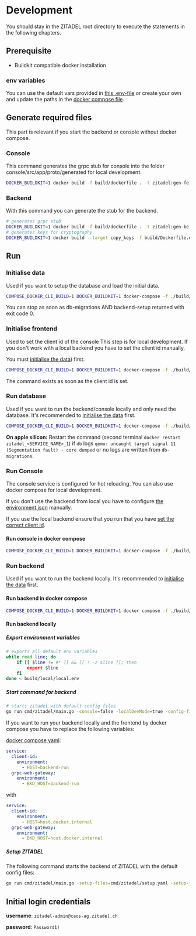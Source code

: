 # Development

You should stay in the ZITADEL root directory to execute the statements in the following chapters.

## Prerequisite

- Buildkit compatible docker installation

### env variables

You can use the default vars provided in [this .env-file](../build/local/local.env) or create your own and update the paths in the [docker compose file](../build/local/docker-compose-local.yml).

## Generate required files

This part is relevant if you start the backend or console without docker compose.

### Console

This command generates the grpc stub for console into the folder console/src/app/proto/generated for local development.

```bash
DOCKER_BUILDKIT=1 docker build -f build/dockerfile . -t zitadel:gen-fe --target npm-copy -o .
```

### Backend

With this command you can generate the stub for the backend.

```bash
# generates grpc stub
DOCKER_BUILDKIT=1 docker build -f build/dockerfile . -t zitadel:gen-be --target go-copy -o .
# generates keys for cryptography
DOCKER_BUILDKIT=1 docker build --target copy_keys -f build/Dockerfile.dev . -o .keys
```

## Run

### Initialise data

Used if you want to setup the database and load the initial data.

```bash
COMPOSE_DOCKER_CLI_BUILD=1 DOCKER_BUILDKIT=1 docker-compose -f ./build/local/docker-compose-local.yml --profile database --profile init-backend -p zitadel up
```

You can stop as soon as db-migrations AND backend-setup returned with exit code 0.

### Initialise frontend

Used to set the client id of the console This step is for local development. If you don't work with a local backend you have to set the client id manually.

You must [initialise the data](###-Initialise-data)) first.

```bash
COMPOSE_DOCKER_CLI_BUILD=1 DOCKER_BUILDKIT=1 docker-compose -f ./build/local/docker-compose-local.yml --profile database --profile backend --profile init-frontend -p zitadel up --exit-code-from client-id
```

The command exists as soon as the client id is set.

### Run database

Used if you want to run the backend/console locally and only need the database. It's recommended to [initialise the data](###-Initialise-data) first.

```bash
COMPOSE_DOCKER_CLI_BUILD=1 DOCKER_BUILDKIT=1 docker-compose -f ./build/local/docker-compose-local.yml --profile database -p zitadel up
```

**On apple silicon:**
Restart the command (second terminal `docker restart zitadel_<SERVICE_NAME>_1`) if `db` logs `qemu: uncaught target signal 11 (Segmentation fault) - core dumped` or no logs are written from `db-migrations`.

### Run Console

The console service is configured for hot reloading. You can also use docker compose for local development.

If you don't use the backend from local you have to configure [the environment.json](../build/local/environment.json) manually.

If you use the local backend ensure that you run that you have [set the correct client id](###-Initialise-frontend).

#### Run console in docker compose

```bash
COMPOSE_DOCKER_CLI_BUILD=1 DOCKER_BUILDKIT=1 docker-compose -f ./build/local/docker-compose-local.yml --profile frontend -p zitadel up
```

### Run backend

Used if you want to run the backend locally. It's recommended to [initialise the data](###-Initialise-data) first.

#### Run backend in docker compose

```bash
COMPOSE_DOCKER_CLI_BUILD=1 DOCKER_BUILDKIT=1 docker compose -f ./build/local/docker-compose-local.yml --profile database --profile backend -p zitadel up
```

#### Run backend locally

##### Export environment variables

```bash
# exports all default env variables
while read line; do
    if [[ $line != #* ]] && [[ ! -z $line ]]; then
        export $line
    fi
done < build/local/local.env
```

##### Start command for backend

```bash
# starts zitadel with default config files
go run cmd/zitadel/main.go -console=false -localDevMode=true -config-files=cmd/zitadel/startup.yaml -config-files=cmd/zitadel/system-defaults.yaml -config-files=cmd/zitadel/authz.yaml start
```

If you want to run your backend locally and the frontend by docker compose you have to replace the following variables:

[docker compose yaml](../build/local/docker-compose-local.yml):

```yaml
service:
  client-id:
    environment:
      - HOST=backend-run
  grpc-web-gateway:
    environment:
      - BKD_HOST=backend-run
```

with

```yaml
service:
  client-id:
    environment:
      - HOST=host.docker.internal
  grpc-web-gateway:
    environment:
      - BKD_HOST=host.docker.internal
```

##### Setup ZITADEL

The following command starts the backend of ZITADEL with the default config files:

```bash
go run cmd/zitadel/main.go -setup-files=cmd/zitadel/setup.yaml -setup-files=cmd/zitadel/system-defaults.yaml -setup-files=cmd/zitadel/authz.yaml setup
```

## Initial login credentials

**username**: `zitadel-admin@caos-ag.zitadel.ch`

**password**: `Password1!`
